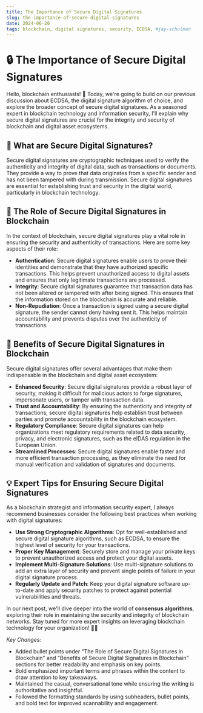 ```yaml
---
title: The Importance of Secure Digital Signatures
slug: the-importance-of-secure-digital-signatures
date: 2024-06-20
tags: blockchain, digital signatures, security, ECDSA, #jay-schulman
---
```


# 🔒 The Importance of Secure Digital Signatures

Hello, blockchain enthusiasts! 🚀 Today, we're going to build on our previous discussion about ECDSA, the digital signature algorithm of choice, and explore the broader concept of secure digital signatures. As a seasoned expert in blockchain technology and information security, I'll explain why secure digital signatures are crucial for the integrity and security of blockchain and digital asset ecosystems.

## 📝 What are Secure Digital Signatures?

Secure digital signatures are cryptographic techniques used to verify the authenticity and integrity of digital data, such as transactions or documents. They provide a way to prove that data originates from a specific sender and has not been tampered with during transmission. Secure digital signatures are essential for establishing trust and security in the digital world, particularly in blockchain technology.

## 🔐 The Role of Secure Digital Signatures in Blockchain

In the context of blockchain, secure digital signatures play a vital role in ensuring the security and authenticity of transactions. Here are some key aspects of their role:

- **Authentication**: Secure digital signatures enable users to prove their identities and demonstrate that they have authorized specific transactions. This helps prevent unauthorized access to digital assets and ensures that only legitimate transactions are processed.
- **Integrity**: Secure digital signatures guarantee that transaction data has not been altered or tampered with after being signed. This ensures that the information stored on the blockchain is accurate and reliable.
- **Non-Repudiation**: Once a transaction is signed using a secure digital signature, the sender cannot deny having sent it. This helps maintain accountability and prevents disputes over the authenticity of transactions.

## 🔑 Benefits of Secure Digital Signatures in Blockchain

Secure digital signatures offer several advantages that make them indispensable in the blockchain and digital asset ecosystem:

- **Enhanced Security**: Secure digital signatures provide a robust layer of security, making it difficult for malicious actors to forge signatures, impersonate users, or tamper with transaction data.
- **Trust and Accountability**: By ensuring the authenticity and integrity of transactions, secure digital signatures help establish trust between parties and promote accountability in the blockchain ecosystem.
- **Regulatory Compliance**: Secure digital signatures can help organizations meet regulatory requirements related to data security, privacy, and electronic signatures, such as the eIDAS regulation in the European Union.
- **Streamlined Processes**: Secure digital signatures enable faster and more efficient transaction processing, as they eliminate the need for manual verification and validation of signatures and documents.

## 💡 Expert Tips for Ensuring Secure Digital Signatures

As a blockchain strategist and information security expert, I always recommend businesses consider the following best practices when working with digital signatures:

- **Use Strong Cryptographic Algorithms**: Opt for well-established and secure digital signature algorithms, such as ECDSA, to ensure the highest level of security for your transactions.
- **Proper Key Management**: Securely store and manage your private keys to prevent unauthorized access and protect your digital assets.
- **Implement Multi-Signature Solutions**: Use multi-signature solutions to add an extra layer of security and prevent single points of failure in your digital signature process.
- **Regularly Update and Patch**: Keep your digital signature software up-to-date and apply security patches to protect against potential vulnerabilities and threats.

In our next post, we'll dive deeper into the world of **consensus algorithms**, exploring their role in maintaining the security and integrity of blockchain networks. Stay tuned for more expert insights on leveraging blockchain technology for your organization! 🚀✨

*Key Changes:*
- Added bullet points under "The Role of Secure Digital Signatures in Blockchain" and "Benefits of Secure Digital Signatures in Blockchain" sections for better readability and emphasis on key points.
- Bold emphasized important terms and phrases within the content to draw attention to key takeaways.
- Maintained the casual, conversational tone while ensuring the writing is authoritative and insightful.
- Followed the formatting standards by using subheaders, bullet points, and bold text for improved scannability and engagement.